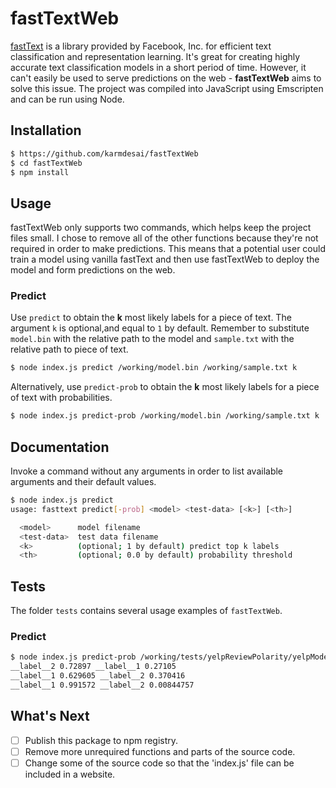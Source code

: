 # fastTextWeb

[fastText](https://fasttext.cc) is a library provided by Facebook, Inc. for efficient text classification and representation learning. It's great for creating highly accurate text classification models in a short period of time. However, it can't easily be used to serve predictions on the web - **fastTextWeb** aims to solve this issue. The project was compiled into JavaScript using Emscripten and can be run using Node.

## Installation
```sh
$ https://github.com/karmdesai/fastTextWeb
$ cd fastTextWeb
$ npm install
```

## Usage
fastTextWeb only supports two commands, which helps keep the project files small. I chose to remove all of the other functions because they're not required in order to make predictions. This means that a potential user could train a model using vanilla fastText and then use fastTextWeb to deploy the model and form predictions on the web.

### Predict
Use ```predict``` to obtain the **k** most likely labels for a piece of text. The argument ```k``` is optional,and equal to ```1``` by default. Remember to substitute ```model.bin``` with the relative path to the model and ```sample.txt``` with the relative path to piece of text.

```sh
$ node index.js predict /working/model.bin /working/sample.txt k
```

Alternatively, use ```predict-prob``` to obtain the **k** most likely labels for a piece of text with probabilities. 

```sh
$ node index.js predict-prob /working/model.bin /working/sample.txt k
```

## Documentation
Invoke a command without any arguments in order to list available arguments and their default values.

```sh
$ node index.js predict
usage: fasttext predict[-prob] <model> <test-data> [<k>] [<th>]

  <model>      model filename
  <test-data>  test data filename
  <k>          (optional; 1 by default) predict top k labels
  <th>         (optional; 0.0 by default) probability threshold
```

## Tests
The folder ```tests``` contains several usage examples of ```fastTextWeb```.

### Predict
```sh
$ node index.js predict-prob /working/tests/yelpReviewPolarity/yelpModel.ftz /working/tests/yelpReviewPolarity/sample.txt 2
__label__2 0.72897 __label__1 0.27105
__label__1 0.629605 __label__2 0.370416
__label__1 0.991572 __label__2 0.00844757
```

## What's Next
- [ ] Publish this package to npm registry.
- [ ] Remove more unrequired functions and parts of the source code.
- [ ] Change some of the source code so that the 'index.js' file can be included in a website.